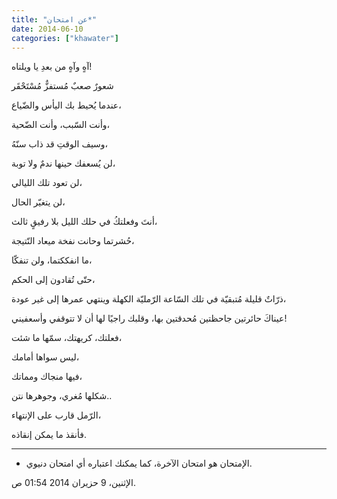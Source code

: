 ```yaml
---
title: "عن امتحان*"
date: 2014-06-10
categories: ["khawater"]
---
```



آهٍ وآهٍ من بعدِ يا ويلتاه!

شعورٌ صعبٌ مُستفزٌّ مُسْتَحْقَر

عندما يُحيط بك اليأس والضّياع،

وأنت السّبب، وأنت الضّحية،

وسيف الوقتِ قد ذاب سنّهُ،

لن يُسعفك حينها ندمٌ ولا توبة،

لن تعود تلك الليالي،

لن يتغيّر الحال،

أنتَ وفعلتكُ في حلك الليل بلا رفيقٍ ثالث،

حُشرتما وحانت نفخة ميعاد النّتيجة،

ما انفككتما، ولن تنفكّا،

حتّى تُقادون إلى الحكم،

ذرّاتٌ قليلة مُتبقيّة في تلك السّاعة الرّمليّة الكهلة وينتهي عمرها إلى غير عودة،

عيناكَ حائرتين جاحظتين مُحدقتين بها، وقلبك راجيًا لها أن لا تتوقفي وأسعفيني!

فعلتك، كريهتك، سمّها ما شئت،

ليس سواها أمامك،

فيها منجاك ومماتك،

شكلها مُغري، وجوهرها نتن..

الرّمل قارب على الإنتهاء،

فأنقذ ما يمكن إنقاذه.

---

* الإمتحان هو امتحان الآخرة، كما يمكنك اعتباره أي امتحان دنيوي.


الإثنين، 9 حزيران 2014
01:54 ص.

